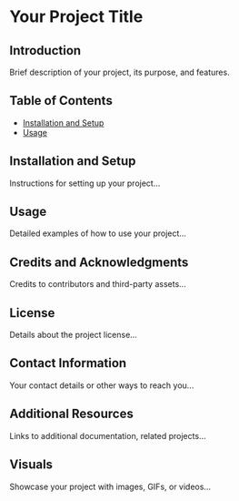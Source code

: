 <body>

<div class="section">
    <h1>Your Project Title</h1>
</div>

<div class="section">
    <h2>Introduction</h2>
    <p>
        Brief description of your project, its purpose, and features.
    </p>
</div>

<div class="section">
    <h2>Table of Contents</h2>
    <ul>
        <li><a href="#installation">Installation and Setup</a></li>
        <li><a href="#usage">Usage</a></li>
        <!-- Add other sections as needed -->
    </ul>
</div>

<div class="section" id="installation">
    <h2>Installation and Setup</h2>
    <p>Instructions for setting up your project...</p>
    <!-- Include any code snippets if necessary -->
</div>

<div class="section" id="usage">
    <h2>Usage</h2>
    <p>Detailed examples of how to use your project...</p>
    <!-- Include code snippets and screenshots -->
</div>

<!-- Repeat the above pattern for other sections like Features, Technology Stack, etc. -->

<div class="section">
    <h2>Credits and Acknowledgments</h2>
    <p>Credits to contributors and third-party assets...</p>
</div>

<div class="section">
    <h2>License</h2>
    <p>Details about the project license...</p>
</div>

<div class="section">
    <h2>Contact Information</h2>
    <p>Your contact details or other ways to reach you...</p>
</div>

<div class="section">
    <h2>Additional Resources</h2>
    <p>Links to additional documentation, related projects...</p>
</div>

<div class="section">
    <h2>Visuals</h2>
    <p>Showcase your project with images, GIFs, or videos...</p>
</div>

</body>
</html>
